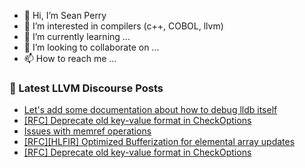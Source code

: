 - 👋 Hi, I’m Sean Perry
- 👀 I’m interested in compilers (c++, COBOL, llvm)
- 🌱 I’m currently learning ...
- 💞️ I’m looking to collaborate on ...
- 📫 How to reach me ...

<!---
s66perry/s66perry is a ✨ special ✨ repository because its `README.md` (this file) appears on your GitHub profile.
You can click the Preview link to take a look at your changes.
--->
### 📕 Latest LLVM Discourse Posts

<!-- DISCOURSE-LLVM:START -->
- [Let&#39;s add some documentation about how to debug lldb itself](https://discourse.llvm.org/t/lets-add-some-documentation-about-how-to-debug-lldb-itself/72453#post_7)
- [[RFC] Deprecate old key-value format in CheckOptions](https://discourse.llvm.org/t/rfc-deprecate-old-key-value-format-in-checkoptions/72233#post_5)
- [Issues with memref operations](https://discourse.llvm.org/t/issues-with-memref-operations/72376#post_15)
- [[RFC][HLFIR] Optimized Bufferization for elemental array updates](https://discourse.llvm.org/t/rfc-hlfir-optimized-bufferization-for-elemental-array-updates/72348#post_4)
- [[RFC] Deprecate old key-value format in CheckOptions](https://discourse.llvm.org/t/rfc-deprecate-old-key-value-format-in-checkoptions/72233#post_4)
<!-- DISCOURSE-LLVM:END -->
